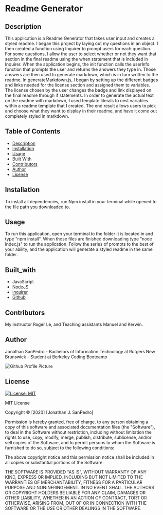 # Readme Generator

## Description
This application is a Readme Generator that takes user input and creates a styled readme. I began this project by laying out my questions in an object. I then created a function using Inquirer to prompt users for each question. For some questions, I allow the user to select whether or not they want that section in the final readme using the when statement that is included in Inquirer. When the application begins, the init function calls the userInfo function that prompts the user and returns the answers they type in. Those answers are then used to generate markdown, which is in turn written to the readme. In generateMarkdown.js, I began by setting up the different badges and links needed for the license section and assigned them to variables. The license chosen by the user changes the badge and link displayed on the final readme through if statements. In order to generate the actual text on the readme with markdown, I used template literals to nest variables within a readme template that I created. The end result allows users to pick and choose what they want to display in their readme, and have it come out completely styled in markdown.
  
## Table of Contents
* [Description](#description)
* [Installation](#installation)
* [Usage](#usage)
* [Built With](#built_with)
* [Contributors](#contributors)
* [Author](#author)
* [License](#license)


## Installation

To install all dependencies, run Npm install in your terminal while opened to the file path you downloaded to. 

## Usage

To run this application, open your terminal to the folder it is located in and type "npm install". When those files are finished downloading type "node index.js" to run the application. Follow the series of prompts to the best of your ability, and the application will generate a styled readme in the same folder. 

## Built_with

* JavaScript
* [NodeJS](https://nodejs.org/en/)
* [Inquirer](https://www.npmjs.com/package/inquirer)
* [Github](https://github.com/)

## Contributors

My instructor Roger Le, and Teaching assistants Manuel and Kerwin.
  
## Author

Jonathan SanPedro - Bachelors of Information Technology at Rutgers New Brunswick - Student at Berkeley Coding Bootcamp
  
![Github Profile Picture](https://github.com/jsp117.png?size=150)

## License

[![License: MIT](https://img.shields.io/badge/License-MIT-yellow.svg)](https://opensource.org/licenses/MIT)

MIT License

Copyright &copy; [2020] [Jonathan J. SanPedro]

Permission is hereby granted, free of charge, to any person obtaining a copy
of this software and associated documentation files (the "Software"), to deal
in the Software without restriction, including without limitation the rights
to use, copy, modify, merge, publish, distribute, sublicense, and/or sell
copies of the Software, and to permit persons to whom the Software is
furnished to do so, subject to the following conditions:

The above copyright notice and this permission notice shall be included in all
copies or substantial portions of the Software.

THE SOFTWARE IS PROVIDED "AS IS", WITHOUT WARRANTY OF ANY KIND, EXPRESS OR
IMPLIED, INCLUDING BUT NOT LIMITED TO THE WARRANTIES OF MERCHANTABILITY,
FITNESS FOR A PARTICULAR PURPOSE AND NONINFRINGEMENT. IN NO EVENT SHALL THE
AUTHORS OR COPYRIGHT HOLDERS BE LIABLE FOR ANY CLAIM, DAMAGES OR OTHER
LIABILITY, WHETHER IN AN ACTION OF CONTRACT, TORT OR OTHERWISE, ARISING FROM,
OUT OF OR IN CONNECTION WITH THE SOFTWARE OR THE USE OR OTHER DEALINGS IN THE
SOFTWARE.